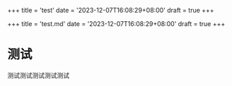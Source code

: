 
+++
title = 'test'
date = '2023-12-07T16:08:29+08:00'
draft = true
+++

+++
title = 'test.md'
date = '2023-12-07T16:08:29+08:00'
draft = true
+++


# 测试

测试测试测试测试测试